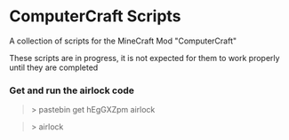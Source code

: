 # ComputerCraft Scripts

A collection of scripts for the MineCraft Mod "ComputerCraft"

These scripts are in progress, it is not expected for them to work properly until they are completed

### Get and run the airlock code
> \> pastebin get hEgGXZpm airlock

> \> airlock
